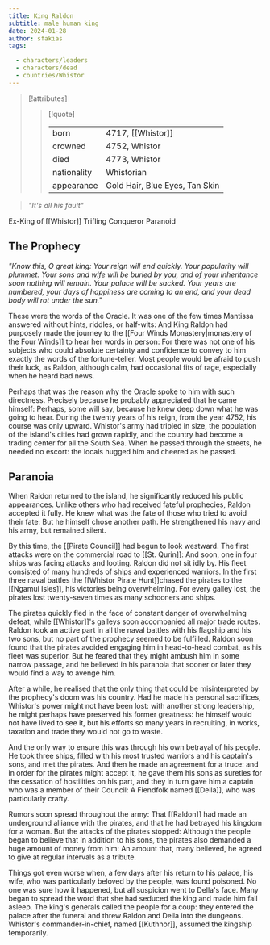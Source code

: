```yaml
---
title: King Raldon
subtitle: male human king
date: 2024-01-28
author: sfakias
tags:

  - characters/leaders
  - characters/dead
  - countries/Whistor
---
```

> [!attributes]
> 
> > [!quote]
> >
> > | | |
> > | --- | --- |
> > | born | 4717, [[Whistor]] |
> > | crowned | 4752, Whistor |
> > | died | 4773, Whistor |
> > | nationality | Whistorian |
> > | appearance | Gold Hair, Blue Eyes, Tan Skin |

> _"It's all his fault"_

Ex-King of [[Whistor]]
Trifling Conqueror
Paranoid

## The Prophecy

_"Know this, O great king: Your reign will end quickly. Your popularity will plummet. Your sons and wife will be buried by you, and of your inheritance soon nothing will remain. Your palace will be sacked. Your years are numbered, your days of happiness are coming to an end, and your dead body will rot under the sun."_

These were the words of the Oracle. It was one of the few times Mantissa answered without hints, riddles, or half-wits: And King Raldon had purposely made the journey to the [[Four Winds Monastery|monastery of the Four Winds]] to hear her words in person: For there was not one of his subjects who could absolute certainty and confidence to convey to him exactly the words of the fortune-teller. Most people would be afraid to push their luck, as Raldon, although calm, had occasional fits of rage, especially when he heard bad news.

Perhaps that was the reason why the Oracle spoke to him with such directness. Precisely because he probably appreciated that he came himself: Perhaps, some will say, because he knew deep down what he was going to hear. During the twenty years of his reign, from the year 4752, his course was only upward. Whistor's army had tripled in size, the population of the island's cities had grown rapidly, and the country had become a trading center for all the South Sea. When he passed through the streets, he needed no escort: the locals hugged him and cheered as he passed.

## Paranoia

When Raldon returned to the island, he significantly reduced his public appearances. Unlike others who had received fateful prophecies, Raldon accepted it fully. He knew what was the fate of those who tried to avoid their fate: But he himself chose another path. He strengthened his navy and his army, but remained silent.

By this time, the [[Pirate Council]] had begun to look westward. The first attacks were on the commercial road to [[St. Qurin]]: And soon, one in four ships was facing attacks and looting. Raldon did not sit idly by. His fleet consisted of many hundreds of ships and experienced warriors. In the first three naval battles the [[Whistor Pirate Hunt]]chased the pirates to the [[Ngamui Isles]], his victories being overwhelming. For every galley lost, the pirates lost twenty-seven times as many schooners and ships.

The pirates quickly fled in the face of constant danger of overwhelming defeat, while [[Whistor]]'s galleys soon accompanied all major trade routes. Raldon took an active part in all the naval battles with his flagship and his two sons, but no part of the prophecy seemed to be fulfilled. Raldon soon found that the pirates avoided engaging him in head-to-head combat, as his fleet was superior. But he feared that they might ambush him in some narrow passage, and he believed in his paranoia that sooner or later they would find a way to avenge him.

After a while, he realised that the only thing that could be misinterpreted by the prophecy's doom was his country. Had he made his personal sacrifices, Whistor's power might not have been lost: with another strong leadership, he might perhaps have preserved his former greatness: he himself would not have lived to see it, but his efforts so many years in recruiting, in works, taxation and trade they would not go to waste.

And the only way to ensure this was through his own betrayal of his people. He took three ships, filled with his most trusted warriors and his captain's sons, and met the pirates. And then he made an agreement for a truce: and in order for the pirates might accept it, he gave them his sons as sureties for the cessation of hostilities on his part, and they in turn gave him a captain who was a member of their Council: A Fiendfolk named [[Della]], who was particularly crafty.

Rumors soon spread throughout the army: That [[Raldon]] had made an underground alliance with the pirates, and that he had betrayed his kingdom for a woman. But the attacks of the pirates stopped: Although the people began to believe that in addition to his sons, the pirates also demanded a huge amount of money from him: An amount that, many believed, he agreed to give at regular intervals as a tribute.

Things got even worse when, a few days after his return to his palace, his wife, who was particularly beloved by the people, was found poisoned. No one was sure how it happened, but all suspicion went to Della's face. Many began to spread the word that she had seduced the king and made him fall asleep. The king's generals called the people for a coup: they entered the palace after the funeral and threw Raldon and Della into the dungeons. Whistor's commander-in-chief, named [[Kuthnor]], assumed the kingship temporarily.